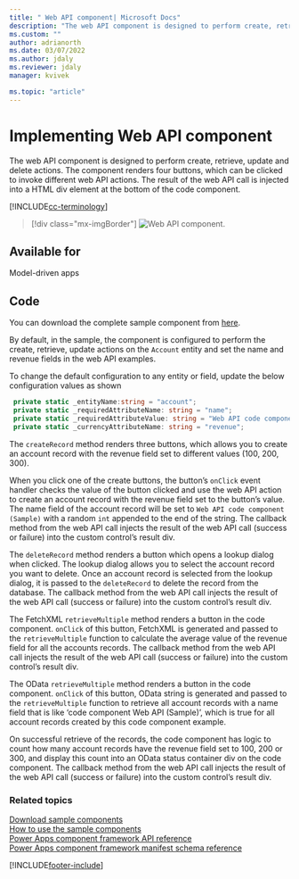 ```yaml
---
title: " Web API component| Microsoft Docs" 
description: "The web API component is designed to perform create, retrieve, update and delete actions." 
ms.custom: ""
author: adrianorth
ms.date: 03/07/2022
ms.author: jdaly
ms.reviewer: jdaly
manager: kvivek

ms.topic: "article"
---
```

# Implementing Web API component

The web API component is designed to perform create, retrieve, update and delete actions. The component renders four buttons, which can be clicked to invoke different web API actions. The result of the web API call is injected into a HTML div element at the bottom of the code component. 

[!INCLUDE[cc-terminology](../../data-platform/includes/cc-terminology.md)]

> [!div class="mx-imgBorder"]
> ![Web API component.](../media/web-api-control.png "Web API component")

## Available for 

Model-driven apps

## Code 

You can download the complete sample component from [here](https://github.com/microsoft/PowerApps-Samples/tree/master/component-framework/WebAPIControl).

By default, in the sample, the component is configured to perform the create, retrieve, update actions on the `Account` entity and set the name and revenue fields in the web API examples.

To change the default configuration to any entity or field, update the below configuration values as shown  

 ```TypeScript
  private static _entityName:string = "account";  
  private static _requiredAttributeName: string = "name";  
  private static _requiredAttributeValue: string = "Web API code component (Sample)";  
  private static _currencyAttributeName: string = "revenue";  
 ```

The `createRecord` method renders three buttons, which allows you to create an account record with the revenue field set to different values (100, 200, 300).

When you click one of the create buttons, the button’s `onClick` event handler checks the value of the button clicked and use the web API action to create an account record with the revenue field set to the button’s value. The name field of the account record will be set to `Web API code component (Sample)` with a random `int` appended to the end of the string. The callback method from the web API call injects the result of the web API call (success or failure) into the custom control’s result div.  
 
The `deleteRecord` method renders a button which opens a lookup dialog when clicked. The lookup dialog allows you to select the account record you want to delete. Once an account record is selected from the lookup dialog, it is passed to the `deleteRecord` to delete the record from the database. The callback method from the web API call injects the result of the web API call (success or failure) into the custom control’s result div.  

The FetchXML `retrieveMultiple` method renders a button in the code component. `onClick` of this button, FetchXML is generated and passed to the `retrieveMultiple` function to calculate the average value of the revenue field for all the accounts records. The callback method from the web API call injects the result of the web API call (success or failure) into the custom control’s result div.  

The OData `retrieveMultiple` method renders a button in the code component. `onClick` of this button, OData string is generated and passed to the `retrieveMultiple` function to retrieve all account records with a name field that is like ‘code component Web API (Sample)’, which is true for all account records created by this code component example.  

On successful retrieve of the records, the code component has logic to count how many account records have the revenue field set to 100, 200 or 300, and display this count into an OData status container div on the code component.  The callback method from the web API call injects the result of the web API call (success or failure) into the custom control’s result div.  

### Related topics

[Download sample components](https://github.com/microsoft/PowerApps-Samples/tree/master/component-framework)<br/>
[How to use the sample components](../use-sample-components.md)<br/>
[Power Apps component framework API reference](../reference/index.md)<br/>
[Power Apps component framework manifest schema reference](../manifest-schema-reference/index.md)


[!INCLUDE[footer-include](../../../includes/footer-banner.md)]